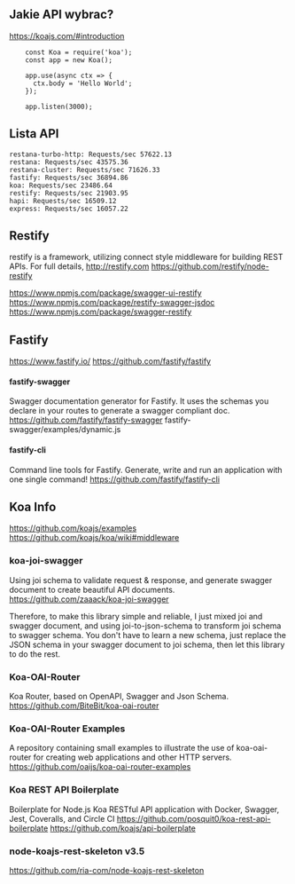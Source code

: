 ## Jakie API wybrac?

https://koajs.com/#introduction



        const Koa = require('koa');
        const app = new Koa();

        app.use(async ctx => {
          ctx.body = 'Hello World';
        });

        app.listen(3000);


## Lista API

    restana-turbo-http: Requests/sec 57622.13
    restana: Requests/sec 43575.36
    restana-cluster: Requests/sec 71626.33
    fastify: Requests/sec 36894.86
    koa: Requests/sec 23486.64
    restify: Requests/sec 21903.95
    hapi: Requests/sec 16509.12
    express: Requests/sec 16057.22
## Restify
restify is a framework, utilizing connect style middleware for building REST APIs. For full details, 
http://restify.com
https://github.com/restify/node-restify

https://www.npmjs.com/package/swagger-ui-restify
https://www.npmjs.com/package/restify-swagger-jsdoc
https://www.npmjs.com/package/swagger-restify

## Fastify
https://www.fastify.io/
https://github.com/fastify/fastify

#### fastify-swagger
Swagger documentation generator for Fastify. It uses the schemas you declare in your routes to generate a swagger compliant doc.
https://github.com/fastify/fastify-swagger
fastify-swagger/examples/dynamic.js

#### fastify-cli
Command line tools for Fastify. Generate, write and run an application with one single command!
https://github.com/fastify/fastify-cli

## Koa Info
https://github.com/koajs/examples
https://github.com/koajs/koa/wiki#middleware

### koa-joi-swagger 
Using joi schema to validate request & response, and generate swagger document to create beautiful API documents.
https://github.com/zaaack/koa-joi-swagger


Therefore, to make this library simple and reliable, I just mixed joi and swagger document, and using joi-to-json-schema to transform joi schema to swagger schema. You don't have to learn a new schema, just replace the JSON schema in your swagger document to joi schema, then let this library to do the rest.



### Koa-OAI-Router
Koa Router, based on OpenAPI, Swagger and Json Schema.
https://github.com/BiteBit/koa-oai-router

### Koa-OAI-Router Examples
A repository containing small examples to illustrate the use of koa-oai-router for creating web applications and other HTTP servers.
https://github.com/oaijs/koa-oai-router-examples


### Koa REST API Boilerplate
Boilerplate for Node.js Koa RESTful API application with Docker, Swagger, Jest, Coveralls, and Circle CI 
https://github.com/posquit0/koa-rest-api-boilerplate
https://github.com/koajs/api-boilerplate

### node-koajs-rest-skeleton v3.5
https://github.com/ria-com/node-koajs-rest-skeleton


